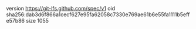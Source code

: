 version https://git-lfs.github.com/spec/v1
oid sha256:dab3d6f866a1cecf627e95fa62058c7330e769ae61b6e55fa1111b5effe57b86
size 1055
